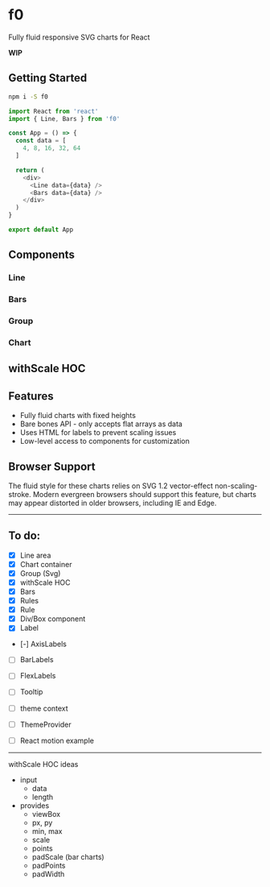 
# f0

Fully fluid responsive SVG charts for React

**WIP**

## Getting Started

```sh
npm i -S f0
```

```js
import React from 'react'
import { Line, Bars } from 'f0'

const App = () => {
  const data = [
    4, 8, 16, 32, 64
  ]

  return (
    <div>
      <Line data={data} />
      <Bars data={data} />
    </div>
  )
}

export default App
```

## Components

### Line
### Bars
### Group
### Chart

## withScale HOC

## Features

- Fully fluid charts with fixed heights
- Bare bones API - only accepts flat arrays as data
- Uses HTML for labels to prevent scaling issues
- Low-level access to components for customization

## Browser Support

The fluid style for these charts relies on SVG 1.2 vector-effect non-scaling-stroke.
Modern evergreen browsers should support this feature, but charts may appear distorted in older browsers, including IE and Edge.

---

## To do:
- [x] Line area
- [x] Chart container
- [x] Group (Svg)
- [x] withScale HOC
- [x] Bars
- [x] Rules
- [x] Rule
- [x] Div/Box component
- [x] Label
- [-] AxisLabels
- [ ] BarLabels
- [ ] FlexLabels

- [ ] Tooltip
- [ ] theme context
- [ ] ThemeProvider
- [ ] React motion example

---

withScale HOC ideas
- input
  - data
  - length
- provides
  - viewBox
  - px, py
  - min, max
  - scale
  - points
  - padScale (bar charts)
  - padPoints
  - padWidth

